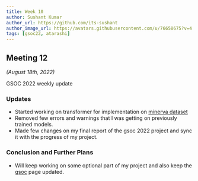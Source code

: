 ```yaml
---
title: Week 10
author: Sushant Kumar
author_url: https://github.com/its-sushant
author_image_url: https://avatars.githubusercontent.com/u/76658675?v=4
tags: [gsoc22, atarashi]
---
```


<!--
SPDX-License-Identifier: CC-BY-SA-4.0

SPDX-FileCopyrightText: 2022 Sushant Kumar <sushantmishra02102002@gmail.com>
-->

## Meeting 12

_(August 18th, 2022)_

GSOC 2022 weekly update

<!--truncate-->


### Updates

- Started working on transformer for implementation on [minerva dataset](https://github.com/fossology/Minerva-Dataset-Generation)
- Removed few errors and warnings that I was getting on previously trained models.
- Made few changes on my final report of the gsoc 2022 project and sync it with the progress of
my project.

### Conclusion and Further Plans

- Will keep working on some optional part of my project and also keep the [gsoc](https://github.com/fossology/gsoc) page updated.
